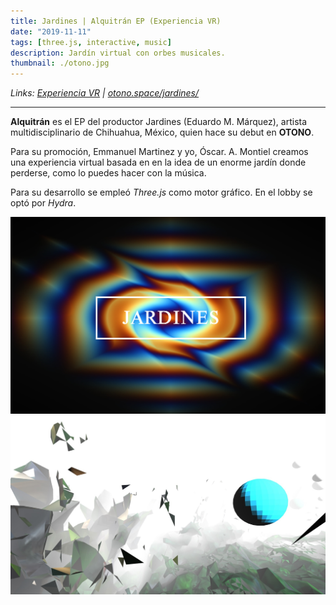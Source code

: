 ```yaml
---
title: Jardines | Alquitrán EP (Experiencia VR)
date: "2019-11-11"
tags: [three.js, interactive, music]
description: Jardín virtual con orbes musicales.
thumbnail: ./otono.jpg
---
```


*Links:
[Experiencia VR](http://maremoto.mx/) |
[otono.space/jardines/](https://otono.space/jardines/)*

<hr>

**Alquitrán** es el EP del productor Jardines (Eduardo M. Márquez), artista multidisciplinario de Chihuahua, México, quien hace su debut en **OTONO**.

Para su promoción, Emmanuel Martinez y yo, Óscar. A. Montiel creamos una experiencia virtual basada en en la idea de un enorme jardín donde perderse, como lo puedes hacer con la música.

Para su desarrollo se empleó *Three.js* como motor gráfico. En el lobby se optó por *Hydra*.

![Jardines Alquitrán Animanoir Óscar A. Montiel VR](jardines-2.jpg)
![Jardines Alquitrán Animanoir Óscar A. Montiel VR](jardines-1.jpg)
